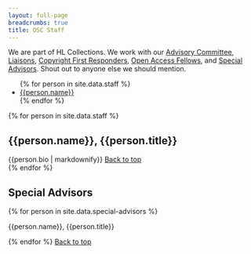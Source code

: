 ```yaml
---
layout: full-page
breadcrumbs: true
title: OSC Staff
---
```


We are part of HL Collections. We work with our [Advisory Committee](/about/committee/), [Liaisons](/about/liaisons), [Copyright First Responders](/programs/copyright/first-responders), [Open Access Fellows](/about/fellows), and [Special Advisors](/about/staff#special-advisors). Shout out to anyone else we should mention.

<ul class="long-list">
    {% for person in site.data.staff %}
    <li><a href="/about/staff#{{person.name | slugify }}">{{person.name}}</a></li>
    {% endfor %}
</ul>

{% for person in site.data.staff %}
<h2 id="{{person.name | slugify }}" class="long-list-heading">{{person.name}}, {{person.title}}</h2>
<div class="long-list-content">{{person.bio | markdownify}}
<a href="#top">Back to top</a>
</div>
{% endfor %}


## Special Advisors

{% for person in site.data.special-advisors %}
<p id="{{person.name | slugify }}">{{person.name}}, {{person.title}}</p>    
{% endfor %}
<a href="#top">Back to top</a>
